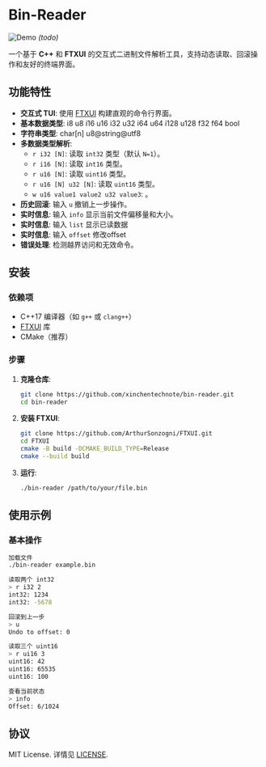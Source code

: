# Bin-Reader

![Demo](demo.gif) *(todo)*

一个基于 **C++** 和 **FTXUI** 的交互式二进制文件解析工具，支持动态读取、回滚操作和友好的终端界面。

## 功能特性

- **交互式 TUI**: 使用 [FTXUI](https://github.com/ArthurSonzogni/FTXUI) 构建直观的命令行界面。
- **基本数据类型**: i8 u8 i16 u16 i32 u32 i64 u64 i128 u128 f32 f64 bool
- **字符串类型**: char[n] u8@string@utf8 
- **多数据类型解析**:
  - `r i32 [N]`: 读取 `int32` 类型（默认 `N=1`）。
  - `r i16 [N]`: 读取 `int16` 类型。
  - `r u16 [N]`: 读取 `uint16` 类型。
  - `r u16 [N] u32 [N]`: 读取 `uint16` 类型。
  - `w u16 value1 value2 u32 value3`: 。
- **历史回滚**: 输入 `u` 撤销上一步操作。
- **实时信息**: 输入 `info` 显示当前文件偏移量和大小。
- **实时信息**: 输入 `list` 显示已读数据
- **实时信息**: 输入 `offset` 修改offset
- **错误处理**: 检测越界访问和无效命令。

## 安装

### 依赖项

- C++17 编译器（如 `g++` 或 `clang++`）
- [FTXUI](https://github.com/ArthurSonzogni/FTXUI) 库
- CMake（推荐）

### 步骤

1. **克隆仓库**:
   ```bash
   git clone https://github.com/xinchentechnote/bin-reader.git
   cd bin-reader
   ```

2. **安装 FTXUI**:
   ```bash
   git clone https://github.com/ArthurSonzogni/FTXUI.git
   cd FTXUI
   cmake -B build -DCMAKE_BUILD_TYPE=Release
   cmake --build build
   ```

3. **运行**:
   ```bash
   ./bin-reader /path/to/your/file.bin
   ```

## 使用示例

### 基本操作

```bash
加载文件
./bin-reader example.bin

读取两个 int32
> r i32 2
int32: 1234
int32: -5678

回滚到上一步
> u
Undo to offset: 0

读取三个 uint16
> r ui16 3
uint16: 42
uint16: 65535
uint16: 100

查看当前状态
> info
Offset: 6/1024
```


## 协议

MIT License. 详情见 [LICENSE](LICENSE).
